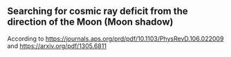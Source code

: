 ## Searching for cosmic ray deficit from the direction of the Moon (Moon shadow)

According to https://journals.aps.org/prd/pdf/10.1103/PhysRevD.106.022009
and https://arxiv.org/pdf/1305.6811

